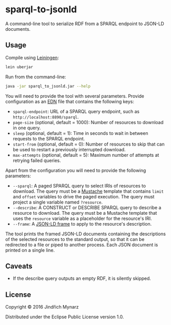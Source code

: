 # sparql-to-jsonld

A command-line tool to serialize RDF from a SPARQL endpoint to JSON-LD documents.

## Usage

Compile using [Leiningen](http://leiningen.org):

```sh
lein uberjar
```

Run from the command-line:

```sh
java -jar sparql_to_jsonld.jar --help
```

You will need to provide the tool with several parameters. Provide configuration as an [EDN](https://github.com/edn-format/edn) file that contains the following keys:

* `sparql-endpoint`: URL of a SPARQL query endpoint, such as `http://localhost:8890/sparql`.
* `page-size` (optional, default = 1000): Number of resources to download in one query.
* `sleep` (optional, default = 1): Time in seconds to wait in between requests to the SPARQL endpoint.
* `start-from` (optional, default = 0): Number of resources to skip that can be used to restart a previously interrupted download.
* `max-attempts` (optional, default = 5): Maximum number of attempts at retrying failed queries.

Apart from the configuration you will need to provide the following parameters:

* `--sparql`: A paged SPARQL query to select IRIs of resources to download. The query must be a [Mustache](https://mustache.github.io) template that contains `limit` and `offset` variables to drive the paged execution. The query must project a single variable named `?resource`.
* `--describe`: A CONSTRUCT or DESCRIBE SPARQL query to describe a resource to download. The query must be a Mustache template that uses the `resource` variable as a placeholder for the resource's IRI.
* `--frame`: A [JSON-LD frame](http://json-ld.org/spec/latest/json-ld-framing) to apply to the resource's description.

The tool prints the framed JSON-LD documents containing the descriptions of the selected resources to the standard output, so that it can be redirected to a file or piped to another process. Each JSON document is printed on a single line.

## Caveats

* If the describe query outputs an empty RDF, it is silently skipped.

## License

Copyright © 2016 Jindřich Mynarz

Distributed under the Eclipse Public License version 1.0.
